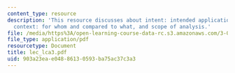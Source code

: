 ```yaml
---
content_type: resource
description: 'This resource discusses about intent: intended application of the study,
  context: for whom and compared to what, and scope of analysis.'
file: /media/https%3A/open-learning-course-data-rc.s3.amazonaws.com/3-080-economic-environmental-issues-in-materials-selection-fall-2005/903a23eae04886130593ba75ac37c3a3_lec_lca3.pdf
file_type: application/pdf
resourcetype: Document
title: lec_lca3.pdf
uid: 903a23ea-e048-8613-0593-ba75ac37c3a3
---
```

